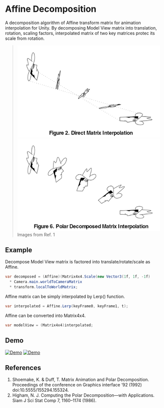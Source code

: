 # Affine Decomposition
A decomposition algorithm of Affine transform matrix for animation interpolation for Unity.
By decomposing Model View matrix into translation, rotation, scaling factors, interpolated matrix of two key matrices protec its scale from rotation.

> ![Direct Matrix Interpolation](DirectMatrixInterpolationFig02.png)
> ![Polar Decomposed Matrix Interpolation](PolarDecomposedMatrixInterpolationFig06.png)
Images from Ref. 1

## Example

Decompose Model View matrix is factored into translate/rotate/scale as Affine.
```csharp
var decomposed = (Affine)(Matrix4x4.Scale(new Vector3(1f, 1f, -1f) 
  * Camera.main.worldToCameraMatrix 
  * transform.localToWorldMatrix;
```

Affine matrix can be simply interpolated by Lerp() function.
```csharp
var interpolated = Affine.Lerp(keyFrame0, keyFrame1, t);
```

Affine can be converted into Matrix4x4.
```csharp
var modelView = (Matrix4x4)interpolated;
```

## Demo
[![Demo](http://img.youtube.com/vi/tZ3TyIUie3A/sddefault.jpg)](https://youtu.be/tZ3TyIUie3A)
[![Demo](http://img.youtube.com/vi/UtXhv53DYkI/maxresdefault.jpg)](https://youtu.be/UtXhv53DYkI)

## References
1. Shoemake, K. & Duff, T. Matrix Animation and Polar Decomposition. Proceedings of the conference on Graphics interface ’92 (1992) doi:10.5555/155294.155324.
1. Higham, N. J. Computing the Polar Decomposition—with Applications. Siam J Sci Stat Comp 7, 1160–1174 (1986).
